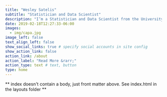 ```yaml
---
title: "Wesley Satelis"
subtitle: "Statistician and Data Scientist"
description: "I’m a Statistician and Data Scientist from the University of Campinas, with experience in applying statistical techniques in the fields of medicine, biology, agriculture and the environment, and finance. Fascinated by solutions to problems of social and scientific importance, I try to disseminate knowledge on data analysis, with a focus on consolidated methods and reducibility. If you think we could work together, feel free to get in touch."
date: 2019-02-18T12:27:33-06:00
images:
  - img/capa.jpg
image_left: false
text_align_left: false
show_social_links: true # specify social accounts in site config
show_action_link: false
action_link: /about
action_label: "Read More &rarr;"
action_type: text # text, button
type: home
---
```


** index doesn't contain a body, just front matter above.
See index.html in the layouts folder **
